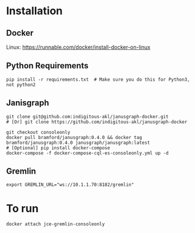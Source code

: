 
Installation
============

## Docker

Linux: https://runnable.com/docker/install-docker-on-linux

## Python Requirements

    pip install -r requirements.txt  # Make sure you do this for Python3, not python2

## Janisgraph

    git clone git@github.com:indigitous-akl/janusgraph-docker.git
    # [Or] git clone https://github.com/indigitous-akl/janusgraph-docker

    git checkout consoleonly
    docker pull bramford/janusgraph:0.4.0 && docker tag bramford/janusgraph:0.4.0 janusgraph/janusgraph:latest
    # [Optional] pip install docker-compose
    docker-compose -f docker-compose-cql-es-consoleonly.yml up -d

## Gremlin

    export GREMLIN_URL="ws://10.1.1.70:8182/gremlin"

To run
======

    docker attach jce-gremlin-consoleonly
